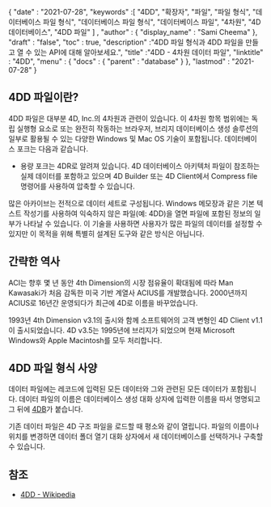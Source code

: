 {
  "date" : "2021-07-28",
  "keywords" :[ "4DD", "확장자", "파일", "파일 형식", "데이터베이스 파일 형식", "데이터베이스 파일 형식", "데이터베이스 파일", "4차원", "4D 데이터베이스", "4DD 파일" ] ,
  "author" : {
    "display_name" : "Sami Cheema"
},
  "draft" : "false",
  "toc" : true,
  "description" :"4DD 파일 형식과 4DD 파일을 만들고 열 수 있는 API에 대해 알아보세요.",
  "title" :"4DD - 4차원 데이터 파일",
  "linktitle" : "4DD",
  "menu" : {
    "docs" : {
      "parent" : "database"
}
},
  "lastmod" : "2021-07-28"
}

## 4DD 파일이란?

4DD 파일은 대부분 4D, Inc.의 4차원과 관련이 있습니다. 이 4차원 항목 범위에는 독립 실행형 요소로 또는 완전히 작동하는 브라우저, 브리지 데이터베이스 생성 솔루션의 일부로 활용될 수 있는 다양한 Windows 및 Mac OS 기술이 포함됩니다. 데이터베이스 포크는 다음과 같습니다.

* 용량 포크는 4DR로 알려져 있습니다. 4D 데이터베이스 아키텍처 파일이 참조하는 실제 데이터를 포함하고 있으며 4D Builder 또는 4D Client에서 Compress file 명령어를 사용하여 압축할 수 있습니다.

많은 아카이브는 전적으로 데이터 세트로 구성됩니다. Windows 메모장과 같은 기본 텍스트 작성기를 사용하여 익숙하지 않은 파일(예: 4DD)을 열면 파일에 포함된 정보의 일부가 나타날 수 있습니다. 이 기술을 사용하면 사용자가 많은 파일의 데이터를 설정할 수 있지만 이 목적을 위해 특별히 설계된 도구와 같은 방식은 아닙니다.

## 간략한 역사 ##

ACI는 향후 몇 년 동안 4th Dimension의 시장 점유율이 확대됨에 따라 Man Kawasaki가 처음 감독한 미국 기반 계열사 ACIUS를 개발했습니다. 2000년까지 ACIUS로 16년간 운영되다가 최근에 4D로 이름을 바꾸었습니다.

1993년 4th Dimension v3.1의 출시와 함께 소프트웨어의 고객 변형인 4D Client v1.1이 출시되었습니다. 4D v3.5는 1995년에 브리지가 되었으며 현재 Microsoft Windows와 Apple Macintosh를 모두 처리합니다.


## 4DD 파일 형식 사양 ##

데이터 파일에는 레코드에 입력된 모든 데이터와 그와 관련된 모든 데이터가 포함됩니다. 데이터 파일의 이름은 데이터베이스 생성 대화 상자에 입력한 이름을 따서 명명되고 그 뒤에 [4DB](/ko/database/4db/)가 붙습니다.

기존 데이터 파일은 4D 구조 파일을 로드할 때 평소와 같이 열립니다. 파일의 이름이나 위치를 변경하면 데이터 폴더 열기 대화 상자에서 새 데이터베이스를 선택하거나 구축할 수 있습니다.

## 참조 ##

* [4DD - Wikipedia](https://en.m.wikipedia.org/wiki/4th_Dimension_(software))
